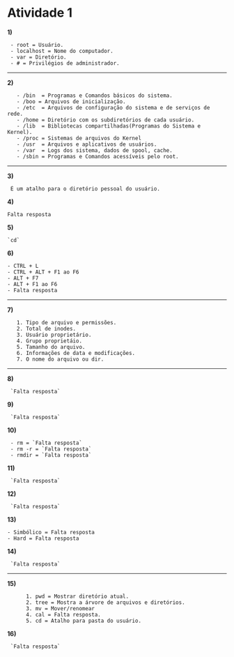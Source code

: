 
# Atividade 1 


**1)**

     - root = Usuário.
     - localhost = Nome do computador.
     - var = Diretório.
     - # = Privilégios de administrador. 
   <hr>
   
**2)** 

       - /bin  = Programas e Comandos básicos do sistema.
       - /boo = Arquivos de inicialização.
       - /etc  = Arquivos de configuração do sistema e de serviços de rede.
       - /home = Diretório com os subdiretórios de cada usuário.
       - /lib  = Bibliotecas compartilhadas(Programas do Sistema e Kernel).
       - /proc = Sistemas de arquivos do Kernel
       - /usr  = Arquivos e aplicativos de usuários.
       - /var  = Logs dos sistema, dados de spool, cache. 
       - /sbin = Programas e Comandos acessíveis pelo root.
   <hr>
   
**3)** 

     É um atalho para o diretório pessoal do usuário. 

**4)** 

`Falta resposta`

**5)** 

    `cd` 

**6)** 

    - CTRL + L
    - CTRL + ALT + F1 ao F6
    - ALT + F7
    - ALT + F1 ao F6
    - Falta resposta
   <hr>
   
**7)** 

       1. Tipo de arquivo e permissões.
       2. Total de inodes. 
       3. Usuário proprietário.
       4. Grupo proprietáio.
       5. Tamanho do arquivo.
       6. Informações de data e modificações.
       7. O nome do arquivo ou dir.
   <hr>
   
**8)** 

     `Falta resposta`
**9)** 

     `Falta resposta`  
**10)**

	 - rm = `Falta resposta`
	 - rm -r = `Falta resposta`
	 - rmdir = `Falta resposta`
**11)** 

     `Falta resposta`
**12)** 

     `Falta resposta`
**13)**  

	- Simbólico = Falta resposta
	- Hard = Falta resposta
**14)** 

     `Falta resposta`
<hr>

**15)**

          1. pwd = Mostrar diretório atual.
          2. tree = Mostra a árvore de arquivos e diretórios.
          3. mv = Mover/renomear
          4. cal = Falta resposta.
          5. cd = Atalho para pasta do usuário. 
**16)** 

     `Falta resposta`

